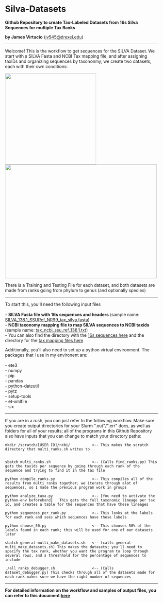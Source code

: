 # Silva-Datasets
**Github Repository to create Tax-Labeled Datasets from 16s Silva Sequences for multiple Tax Ranks**

**by James Virtucio** (jv545@drexel.edu)

---
Welcome! This is the workflow to get sequences for the SILVA Dataset. We start with a SILVA Fasta and NCBI Tax mapping file, and after assigning taxIDs and organizing sequences by taxononmy, we create two datasets, each with their own conditions:

<p float="left">
  <img src="https://user-images.githubusercontent.com/115170707/226998144-de21e382-ef6f-4320-9087-98b17d3c15f1.png" width="300" />
                  
  <img src="https://user-images.githubusercontent.com/115170707/227003611-b55151c0-6c6e-48ea-aa5d-b1c67f67a8d7.png" width="500" height="375" /> 
</p>


There is a Training and Testing File for each dataset, and both datasets are made from ranks going from phylum to genus (and optionally species)

---
To start this, you'll need the following input files<br>
<br>
    - **SILVA Fasta file with 16s sequences and headers**
        (sample name: [SILVA_138.1_SSURef_NR99_tax_silva.fasta](https://www.arb-silva.de/fileadmin/silva_databases/release_138_1/Exports/SILVA_138.1_SSURef_NR99_tax_silva.fasta.gz))<br>
    - **NCBI taxonomy mapping file to map SILVA sequences to NCBI taxids**
        (sample name: [tax_ncbi_ssu_ref_138.1.txt](https://www.arb-silva.de/fileadmin/silva_databases/release_138_1/Exports/taxonomy/ncbi/tax_ncbi_ssu_ref_138.1.txt.gz))<br>
    - You can also find the directory with the [16s sequences here](https://www.arb-silva.de/no_cache/download/archive/release_138_1/Exports/) and the directory for the [tax mapping files here](https://www.arb-silva.de/no_cache/download/archive/release_138_1/Exports/taxonomy/ncbi/)

Additionally, you'll also need to set up a python virtual environment. The packages that I use in my environent are:<br>
<br>
    - ete3<br>
    - numpy<br>
    - pip<br>
    - pandas<br>
    - python-dateutil<br>
    - pytz<br>
    - setup-tools<br>
    - et-xmlfile<br>
    - six<br>
    

---
If you are in a rush, you can just refer to the following workflow. Make sure you create output directories for your Slurm ".out"/".err" docs, as well as folders for all of your results; all of the programs in this Github Repository also have inputs that you can change to match your directory paths:

    mkdir /scratch/[USER ID]/ncbi/          <-- This makes the scratch directory that multi_ranks.sh writes to
    
    
    sbatch multi_ranks.sh                   <-- (Calls find_ranks.py) This gets the taxids per sequence by going through each rank of the sequence and trying to find it in the tax file
    
    python compile_ranks.py                 <-- This compiles all of the results from multi_ranks together; we iterate through alot of sequences, so I made the previous program work in groups
    
    python analyze_taxa.py                  <-- [You need to activate the python-env beforehand]   This gets the full taxonomic lineage per tax id, and creates a table for the sequences that have these lineages
    
    python sequences_per_rank.py            <-- This looks at the labels for each rank and sees which sequences have these labels
    
    python choose_50.py                     <-- This chooses 50% of the labels found in each rank; this will be used for one of our datasets later
    
    sbatch general-multi_make_datasets.sh   <-- (calls general-multi_make_datasets.sh) This makes the datasets; you'll need to specify the tax rank, whether you want the program to loop through several rows, and a threshhold for the percentage of sequences to include
    
    ./all_ranks_debugger.sh                 <-- (Calls dataset_debugger.py) This checks through all of the datasets made for each rank makes sure we have the right number of sequences

---
**For detailed information on the workflow and samples of output files, you can refer to this document [here](https://www.dropbox.com/scl/fi/s6morr1uwxcy0fo6ammzx/SILVA-Datasets-Pipeline-Details.docx?dl=0&rlkey=cb51ua8fwwuaddw8e370geqv9)**
